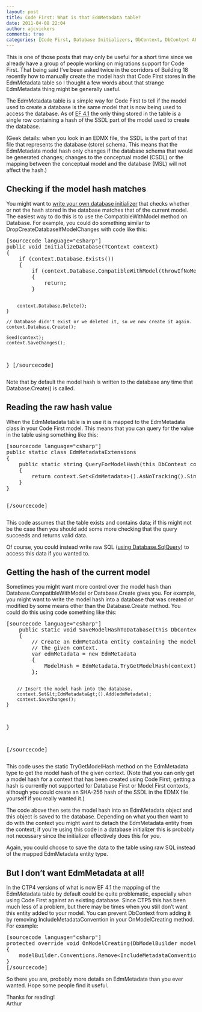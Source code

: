```yaml
---
layout: post
title: Code First: What is that EdmMetadata table?
date: 2011-04-08 22:04
author: ajcvickers
comments: true
categories: [Code First, Database Initializers, DbContext, DbContext API, EdmMetadata, Entity Framework]
---
```

<p>This is one of those posts that may only be useful for a short time since we already have a group of people working on migrations support for Code First. That being said I’ve been asked twice in the corridors of Building 18 recently how to manually create the model hash that Code First stores in the EdmMetadata table so I thought a few words about that strange EdmMetadata thing might be generally useful.</p><!--more--><p>The EdmMetadata table is a simple way for Code First to tell if the model used to create a database is the same model that is now being used to access the database. As of <a href="http://blogs.msdn.com/b/adonet/archive/2011/03/15/ef-4-1-release-candidate-available.aspx">EF 4.1</a> the only thing stored in the table is a single row containing a hash of the SSDL part of the model used to create the database.</p>  <p>(Geek details: when you look in an EDMX file, the SSDL is the part of that file that represents the database (store) schema. This means that the EdmMetadata model hash only changes if the database schema that would be generated changes; changes to the conceptual model (CSDL) or the mapping between the conceptual model and the database (MSL) will not affect the hash.)</p>  <h2>Checking if the model hash matches</h2>  <p>You might want to <a href="http://blog.oneunicorn.com/2011/03/31/configuring-database-initializers-in-a-config-file/">write your own database initializer</a> that checks whether or not the hash stored in the database matches that of the current model. The easiest way to do this is to use the CompatibleWithModel method on Database. For example, you could do something similar to DropCreateDatabaseIfModelChanges with code like this:</p>  <div style="display:inline;float:none;margin:0;padding:0;" id="scid:C89E2BDB-ADD3-4f7a-9810-1B7EACF446C1:ae004add-3c80-44b5-8912-48b583e7c5cf" class="wlWriterEditableSmartContent"><pre>
[sourcecode language="csharp"]
public void InitializeDatabase(TContext context)
{
    if (context.Database.Exists())
    {
        if (context.Database.CompatibleWithModel(throwIfNoMetadata: true))
        {
            return;
        }

        context.Database.Delete();
    }

    // Database didn't exist or we deleted it, so we now create it again.
    context.Database.Create();

    Seed(context);
    context.SaveChanges();
}
[/sourcecode]
</pre>
</div>

<p>Note that by default the model hash is written to the database any time that Database.Create() is called.</p>

<h2>Reading the raw hash value </h2>

<p>When the EdmMetadata table is in use it is mapped to the EdmMetadata class in your Code First model. This means that you can query for the value in the table using something like this:</p>

<div style="display:inline;float:none;margin:0;padding:0;" id="scid:C89E2BDB-ADD3-4f7a-9810-1B7EACF446C1:92ceb60f-7478-4a00-9a19-544ec6b4e6d3" class="wlWriterEditableSmartContent"><pre>
[sourcecode language="csharp"]
public static class EdmMetadataExtensions
{
    public static string QueryForModelHash(this DbContext context)
    {
        return context.Set&lt;EdmMetadata&gt;().AsNoTracking().Single().ModelHash;
    }
}

[/sourcecode]
</pre>
</div>

<p>This code assumes that the table exists and contains data; if this might not be the case then you should add some more checking that the query succeeds and returns valid data.</p>

<p>Of course, you could instead write raw SQL (<a href="http://blogs.msdn.com/b/adonet/archive/2011/02/04/using-dbcontext-in-ef-feature-ctp5-part-10-raw-sql-queries.aspx">using Database.SqlQuery</a>) to access this data if you wanted to.</p>

<h2>Getting the hash of the current model</h2>

<p>Sometimes you might want more control over the model hash than Database.CompatibleWithModel or Database.Create gives you. For example, you might want to write the model hash into a database that was created or modified by some means other than the Database.Create method. You could do this using code something like this:</p>

<div style="display:inline;float:none;margin:0;padding:0;" id="scid:C89E2BDB-ADD3-4f7a-9810-1B7EACF446C1:fe326cbb-cb0f-4d8b-9f90-928abdbcc95f" class="wlWriterEditableSmartContent"><pre>
[sourcecode language="csharp"]
    public static void SaveModelHashToDatabase(this DbContext context)
    {
        // Create an EdmMetadata entity containing the model hash for
        // the given context.
        var edmMetadata = new EdmMetadata
        {
            ModelHash = EdmMetadata.TryGetModelHash(context)
        };
        
        // Insert the model hash into the database.
        context.Set&lt;EdmMetadata&gt;().Add(edmMetadata);
        context.SaveChanges();
    }
}

[/sourcecode]
</pre>
</div>

<p>This code uses the static TryGetModelHash method on the EdmMetadata type to get the model hash of the given context. (Note that you can only get a model hash for a context that has been created using Code First; getting a hash is currently not supported for Database First or Model First contexts, although you could create an SHA-256 hash of the SSDL in the EDMX file yourself if you really wanted it.)</p>

<p>The code above then sets the model hash into an EdmMetadata object and this object is saved to the database. Depending on what you then want to do with the context you might want to detach the EdmMetadata entity from the context; if you’re using this code in a database initializer this is probably not necessary since the initializer effectively does this for you.</p>

<p>Again, you could choose to save the data to the table using raw SQL instead of the mapped EdmMetadata entity type.</p>

<h2>But I don’t want EdmMetadata at all!</h2>

<p>In the CTP4 versions of what is now EF 4.1 the mapping of the EdmMetadata table by default could be quite problematic, especially when using Code First against an existing database. Since CTP5 this has been much less of a problem, but there may be times when you still don’t want this entity added to your model. You can prevent DbContext from adding it by removing IncludeMetadataConvention in your OnModelCreating method. For example:</p>

<div style="display:inline;float:none;margin:0;padding:0;" id="scid:C89E2BDB-ADD3-4f7a-9810-1B7EACF446C1:af238d1a-49ef-4c67-b6fb-c1f2daf7e59f" class="wlWriterEditableSmartContent"><pre>
[sourcecode language="csharp"]
protected override void OnModelCreating(DbModelBuilder modelBuilder)
{
    modelBuilder.Conventions.Remove&lt;IncludeMetadataConvention&gt;();
}
[/sourcecode]
</pre>
</div>

<p>So there you are, probably more details on EdmMetadata than you ever wanted. Hope some people find it useful.</p>

<p>Thanks for reading!
  <br />Arthur</p>
